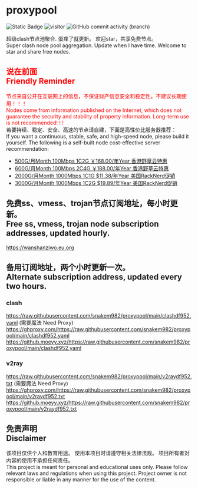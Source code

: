 # proxypool

![Static Badge](https://img.shields.io/badge/ss|vmess|trojan-free-orange)
<img src="https://visitor-badge.laobi.icu/badge?page_id=snakem982.proxypool" alt="visitor">
![GitHub commit activity (branch)](https://img.shields.io/github/commit-activity/w/snakem982/proxypool?color=DC52FC)


超级clash节点池聚合.
蛋痒了就更新。
欢迎star，共享免费节点。
<br/>
Super clash node pool aggregation.
Update when I have time.
Welcome to star and share free nodes.

## <font color="red">说在前面<br/>Friendly Reminder</font>
<font color="red">节点来自公开在互联网上的信息，不保证财产信息安全和稳定性。不建议长期使用！！！<br/>
Nodes come from information published on the Internet,
which does not guarantee the security and stability of property information.
Long-term use is not recommended! ! !</font><br/>
若要持续、稳定、安全、高速的节点请自建，下面是高性价比服务器推荐：<br/>
If you want a continuous, stable, safe, and high-speed node, please build it yourself.
The following is a self-built node cost-effective server recommendation:
- [500G/月Month 100Mbps 1C2G ￥168.00/年Year 香港野草云特惠](https://my.yecaoyun.com/aff.php?aff=2550 "香港野草云")
- [600G/月Month 100Mbps 2C4G ￥188.00/年Year 香港野草云特惠](https://my.yecaoyun.com/aff.php?aff=2550 "香港野草云")
- [2000G/月Month 1000Mbps 1C1G $11.38/年Year 美国RackNerd促销](https://my.racknerd.com/aff.php?aff=8613 "美国RackNerd")
- [3000G/月Month 1000Mbps 1C2G $19.89/年Year 美国RackNerd促销](https://my.racknerd.com/aff.php?aff=8613 "美国RackNerd")

## 免费ss、vmess、trojan节点订阅地址，每小时更新。<br/>Free ss, vmess, trojan node subscription addresses, updated hourly.
https://wanshanziwo.eu.org

## 备用订阅地址，两个小时更新一次。<br/>Alternate subscription address, updated every two hours.
### clash
https://raw.githubusercontent.com/snakem982/proxypool/main/clashdf952.yaml  (需要魔法 Need Proxy)
https://ghproxy.com/https://raw.githubusercontent.com/snakem982/proxypool/main/clashdf952.yaml
https://github.moeyy.xyz/https://raw.githubusercontent.com/snakem982/proxypool/main/clashdf952.yaml
### v2ray
https://raw.githubusercontent.com/snakem982/proxypool/main/v2raydf952.txt  (需要魔法 Need Proxy)
https://ghproxy.com/https://raw.githubusercontent.com/snakem982/proxypool/main/v2raydf952.txt
https://github.moeyy.xyz/https://raw.githubusercontent.com/snakem982/proxypool/main/v2raydf952.txt


## 免责声明 <br/>Disclaimer
该项目仅供个人和教育用途。
使用本项目时请遵守相关法律法规。
项目所有者对内容的使用不承担任何责任。
<br/>
This project is meant for personal and educational uses only.
Please follow relevant laws and regulations when using this project.
Project owner is not responsible or liable in any manner for the use of the content.
